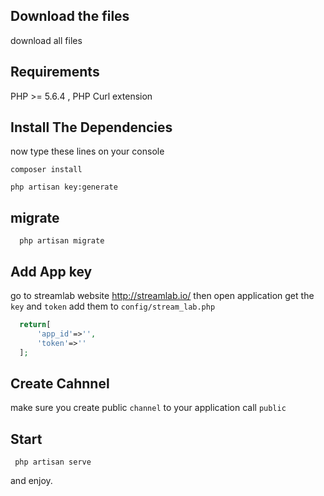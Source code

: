 ## Download the files 

download all files

## Requirements

PHP >= 5.6.4 , 
PHP Curl extension 

## Install The Dependencies

now type these lines on your console

```
composer install
```
```
php artisan key:generate
```

## migrate

```
  php artisan migrate
```

## Add App key 

go to streamlab website http://streamlab.io/
then open application get the `key` and `token` add them to `config/stream_lab.php`

```php
  return[
      'app_id'=>'',
      'token'=>''
  ];
```

## Create Cahnnel

make sure you create public `channel` to your application call `public`


## Start

```
 php artisan serve
```

and enjoy.

